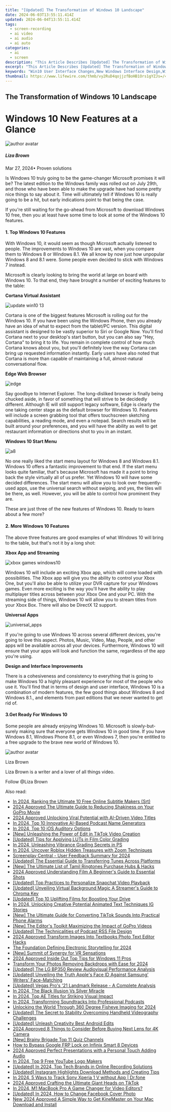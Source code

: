```yaml
---
title: "[Updated] The Transformation of Windows 10 Landscape"
date: 2024-06-03T13:55:11.414Z
updated: 2024-06-04T13:55:11.414Z
tags: 
  - screen-recording
  - ai video
  - ai audio
  - ai auto
categories: 
  - ai
  - screen
description: "This Article Describes [Updated] The Transformation of Windows 10 Landscape"
excerpt: "This Article Describes [Updated] The Transformation of Windows 10 Landscape"
keywords: "Win10 User Interface Changes,New Windows Interface Design,Windows Update Features,Windows 10 UI Enhancement,Windows OS Transformation,Redesigned Windows GUI,Modernizing Windows Interface"
thumbnail: https://www.lifewire.com/thmb/vy2RuD4qojjzfBoHB1Ors1gYZJs=/400x300/filters:no_upscale():max_bytes(150000):strip_icc()/B3-Screenshot-on-iPhone-12-annotated-2035ac618032412aa31fb3d4c644e0c9.jpg
---
```


## The Transformation of Windows 10 Landscape

# Windows 10 New Features at a Glance

![author avatar](https://lh5.googleusercontent.com/-AIMmjowaFs4/AAAAAAAAAAI/AAAAAAAAABc/Y5UmwDaI7HU/s250-c-k/photo.jpg)

##### Liza Brown

 Mar 27, 2024• Proven solutions

Is Windows 10 truly going to be the game-changer Microsoft promises it will be? The latest edition to the Windows family was rolled out on July 29th, and those who have been able to make the upgrade have had some pretty nice things to say about it. Time will ultimately tell if Windows 10 is really going to be a hit, but early indications point to that being the case.

If you're still waiting for the go-ahead from Microsoft to download Windows 10 free, then you at least have some time to look at some of the Windows 10 features.

#### 1. Top Windows 10 Features

With Windows 10, it would seem as though Microsoft actually listened to people. The improvements to Windows 10 are vast, when you compare them to Windows 8 or Windows 8.1\. We all know by now just how unpopular Windows 8 and 8.1 were. Some people even decided to stick with Windows 7 instead.

Microsoft is clearly looking to bring the world at large on board with Windows 10\. To that end, they have brought a number of exciting features to the table:

**Cortana Virtual Assistant**

![update win10 13](https://images.wondershare.com/windows10/update-win10-13.png)

Cortana is one of the biggest features Microsoft is rolling out for the Windows 10\. If you have been using the Windows Phone, then you already have an idea of what to expect from the tablet/PC version. This digital assistant is designed to be vastly superior to Siri or Google Now. You'll find Cortana next to your desktop's start button, but you can also say "Hey, Cortana" to bring it to life. You remain in complete control of how much Cortana knows about you, but you'll definitely love the way Cortana can bring up requested information instantly. Early users have also noted that Cortana is more than capable of maintaining a full, almost-natural conversational flow.

**Edge Web Browser**

![edge](https://images.wondershare.com/filmora/article-images/edge.jpg)

Say goodbye to Internet Explorer. The long-disliked browser is finally being chucked aside, in favor of something that will strive to be decidedly different. Although IE will still support legacy software, Edge is clearly the one taking center stage as the default browser for Windows 10\. Features will include a screen grabbing tool that offers touchscreen sketching capabilities, a reading mode, and even a notepad. Search results will be built around your preferences, and you will have the ability as well to get restaurant information or directions shot to you in an instant.

**Windows 10 Start Menu**

![a8](https://images.wondershare.com/windows10/a8.png)

No one really liked the start menu layout for Windows 8 and Windows 8.1\. Windows 10 offers a fantastic improvement to that end. If the start menu looks quite familiar, that's because Microsoft has made it a point to bring back the style virtually all of us prefer. Yet Windows 10 will have some decided differences. The start menu will allow you to look over frequently-used apps, use the universal search without swiping, and yes, the tiles will be there, as well. However, you will be able to control how prominent they are.

These are just three of the new features of Windows 10\. Ready to learn about a few more?

#### 2. More Windows 10 Features

The above three features are good examples of what Windows 10 will bring to the table, but that's not it by a long shot:

**Xbox App and Streaming**

![xbox games windows10](https://images.wondershare.com/windows10/xboy-games-windows10-1.png)

Windows 10 will include an exciting Xbox app, which will come loaded with possibilities. The Xbox app will give you the ability to control your Xbox One, but you'll also be able to utilize your DVR capture for your Windows games. Even more exciting is the way you'll have the ability to play multiplayer titles across between your Xbox One and your PC. With the streaming side of things, Windows 10 will allow you to stream titles from your Xbox Box. There will also be DirectX 12 support.

 **Universal Apps**

![universal_apps](https://images.wondershare.com/filmora/article-images/universal_apps.jpg)

If you're going to use Windows 10 across several different devices, you're going to love this aspect. Photos, Music, Video, Map, People, and other apps will be available across all your devices. Furthermore, Windows 10 will ensure that your apps will look and function the same, regardless of the app you're using.

 **Design and Interface Improvements**

There is a cohesiveness and consistency to everything that is going to make Windows 10 a highly pleasant experience for most of the people who use it. You'll find that in terms of design and user interface, Windows 10 is a combination of modern features, the few good things about Windows 8 and Windows 8.1., and elements from past editions that we never wanted to get rid of.

#### 3.Get Ready For Windows 10

Some people are already enjoying Windows 10\. Microsoft is slowly-but-surely making sure that everyone gets Windows 10 in good time. If you have Windows 8.1, Windows Phone 8.1, or even Windows 7, then you're entitled to a free upgrade to the brave new world of Windows 10.

![author avatar](https://lh5.googleusercontent.com/-AIMmjowaFs4/AAAAAAAAAAI/AAAAAAAAABc/Y5UmwDaI7HU/s250-c-k/photo.jpg)

Liza Brown

Liza Brown is a writer and a lover of all things video.

Follow @Liza Brown



<ins class="adsbygoogle"
     style="display:block"
     data-ad-format="autorelaxed"
     data-ad-client="ca-pub-7571918770474297"
     data-ad-slot="1223367746"></ins>

<ins class="adsbygoogle"
     style="display:block"
     data-ad-format="autorelaxed"
     data-ad-client="ca-pub-7571918770474297"
     data-ad-slot="1223367746"></ins>



<ins class="adsbygoogle"
     style="display:block"
     data-ad-client="ca-pub-7571918770474297"
     data-ad-slot="8358498916"
     data-ad-format="auto"
     data-full-width-responsive="true"></ins>




<span class="atpl-alsoreadstyle">Also read:</span>
<div><ul>
<li><a href="https://some-tips.techidaily.com/in-2024-ranking-the-ultimate-10-free-online-subtitle-makers-srt/"><u>In 2024, Ranking the Ultimate 10 Free Online Subtitle Makers (Srt)</u></a></li>
<li><a href="https://some-tips.techidaily.com/2024-approved-the-ultimate-guide-to-reducing-shakiness-on-your-gopro-movie/"><u>2024 Approved  The Ultimate Guide to Reducing Shakiness on Your GoPro Movie</u></a></li>
<li><a href="https://some-tips.techidaily.com/2024-approved-unlocking-viral-potential-with-ai-driven-video-titles/"><u>2024 Approved  Unlocking Viral Potential with AI-Driven Video Titles</u></a></li>
<li><a href="https://some-tips.techidaily.com/in-2024-top-10-innovative-ai-based-podcast-name-generators/"><u>In 2024, Top 10 Innovative AI-Based Podcast Name Generators</u></a></li>
<li><a href="https://some-tips.techidaily.com/in-2024-top-10-ios-auditory-options/"><u>In 2024, Top 10 iOS Auditory Options</u></a></li>
<li><a href="https://some-tips.techidaily.com/new-unleashing-the-power-of-edit-in-tiktok-video-creation/"><u>[New] Unleashing the Power of Edit in TikTok Video Creation</u></a></li>
<li><a href="https://some-tips.techidaily.com/updated-tips-for-applying-luts-in-film-color-grading/"><u>[Updated] Tips for Applying LUTs in Film Color Grading</u></a></li>
<li><a href="https://some-tips.techidaily.com/in-2024-unleashing-vibrance-grading-secrets-in-ps/"><u>In 2024, Unleashing Vibrance  Grading Secrets in PS</u></a></li>
<li><a href="https://some-tips.techidaily.com/in-2024-uncover-roblox-hidden-treasures-with-zoom-techniques/"><u>In 2024, Uncover Roblox Hidden Treasures with Zoom Techniques</u></a></li>
<li><a href="https://some-tips.techidaily.com/screenplay-central-user-feedback-summary-for-2024/"><u>Screenplay Central - User Feedback Summary for 2024</u></a></li>
<li><a href="https://some-tips.techidaily.com/updated-the-essential-guide-to-transferring-tunes-across-platforms/"><u>[Updated] The Essential Guide to Transferring Tunes Across Platforms</u></a></li>
<li><a href="https://some-tips.techidaily.com/new-the-ultimate-list-of-tamil-ringtones-purchase-hubs-and-hacks/"><u>[New] The Ultimate List of Tamil Ringtones Purchase Hubs & Hacks</u></a></li>
<li><a href="https://some-tips.techidaily.com/2024-approved-understanding-film-a-beginners-guide-to-essential-shots/"><u>2024 Approved  Understanding Film  A Beginner's Guide to Essential Shots</u></a></li>
<li><a href="https://some-tips.techidaily.com/updated-top-practices-to-personalize-snapchat-video-playback/"><u>[Updated] Top Practices to Personalize Snapchat Video Playback</u></a></li>
<li><a href="https://some-tips.techidaily.com/updated-unveiling-virtual-background-magic-a-streamers-guide-to-chroma-key/"><u>[Updated] Unveiling Virtual Background Magic  A Streamer's Guide to Chroma Key</u></a></li>
<li><a href="https://some-tips.techidaily.com/updated-top-10-uplifting-films-for-boosting-your-drive/"><u>[Updated] Top 10 Uplifting Films for Boosting Your Drive</u></a></li>
<li><a href="https://some-tips.techidaily.com/in-2024-unlocking-creative-potential-animated-text-techniques-ig-stories/"><u>In 2024, Unlocking Creative Potential  Animated Text Techniques IG Stories</u></a></li>
<li><a href="https://some-tips.techidaily.com/new-the-ultimate-guide-for-converting-tiktok-sounds-into-practical-phone-alarms/"><u>[New] The Ultimate Guide for Converting TikTok Sounds Into Practical Phone Alarms</u></a></li>
<li><a href="https://some-tips.techidaily.com/new-the-editors-toolkit-maximizing-the-impact-of-gopro-videos/"><u>[New] The Editor's Toolkit  Maximizing the Impact of GoPro Videos</u></a></li>
<li><a href="https://some-tips.techidaily.com/updated-the-technicalities-of-podcast-rss-file-design/"><u>[Updated] The Technicalities of Podcast RSS File Design</u></a></li>
<li><a href="https://some-tips.techidaily.com/2024-approved-transform-images-into-textbooks-photo-text-editor-hacks/"><u>2024 Approved  Transform Images Into Textbooks  Photo Text Editor Hacks</u></a></li>
<li><a href="https://some-tips.techidaily.com/the-foundation-defining-electronic-storytelling-for-2024/"><u>The Foundation  Defining Electronic Storytelling for 2024</u></a></li>
<li><a href="https://some-tips.techidaily.com/new-summit-of-synergy-for-vr-sensations/"><u>[New] Summit of Synergy for VR Sensations</u></a></li>
<li><a href="https://some-tips.techidaily.com/2024-approved-inside-out-top-tips-for-windows-11-pros/"><u>2024 Approved  Inside Out  Top Tips for Windows 11 Pros</u></a></li>
<li><a href="https://some-tips.techidaily.com/transform-your-photos-removing-backdrops-with-ease-for-2024/"><u>Transform Your Photos  Removing Backdrops with Ease for 2024</u></a></li>
<li><a href="https://some-tips.techidaily.com/updated-the-lg-bp350-review-audiovisual-performance-analysis/"><u>[Updated] The LG BP350 Review  Audiovisual Performance Analysis</u></a></li>
<li><a href="https://some-tips.techidaily.com/updated-unveiling-the-truth-apples-face-id-against-samsung-writers-face-matching/"><u>[Updated] Unveiling the Truth  Apple's Face ID Against Samsung’ Writers' Face-Matching</u></a></li>
<li><a href="https://some-tips.techidaily.com/updated-vegas-pros-21-landmark-release-a-complete-analysis/"><u>[Updated] Vegas Pro's '21 Landmark Release - A Complete Analysis</u></a></li>
<li><a href="https://some-tips.techidaily.com/in-2024-the-black-illusion-vs-silver-miracle/"><u>In 2024, The Black Illusion Vs Silver Miracle</u></a></li>
<li><a href="https://some-tips.techidaily.com/in-2024-top-ae-titles-for-striking-visual-impact/"><u>In 2024, Top AE Titles for Striking Visual Impact</u></a></li>
<li><a href="https://some-tips.techidaily.com/in-2024-transforming-soundtracks-into-professional-podcasts/"><u>In 2024, Transforming Soundtracks Into Professional Podcasts</u></a></li>
<li><a href="https://some-tips.techidaily.com/unlocking-the-world-through-360-degree-fisheye-imaging-for-2024/"><u>Unlocking the World Through 360 Degree Fisheye Imaging for 2024</u></a></li>
<li><a href="https://some-tips.techidaily.com/updated-the-secret-to-stability-overcoming-handheld-videography-challenges/"><u>[Updated] The Secret to Stability  Overcoming Handheld Videography Challenges</u></a></li>
<li><a href="https://some-tips.techidaily.com/updated-unleash-creativity-best-android-edits/"><u>[Updated] Unleash Creativity  Best Android Edits</u></a></li>
<li><a href="https://some-tips.techidaily.com/2024-approved-8-things-to-consider-before-buying-next-lens-for-4k-camera/"><u>2024 Approved  8 Things to Consider Before Buying Next Lens for 4K Camera</u></a></li>
<li><a href="https://extra-information.techidaily.com/new-brainy-brigade-top-11-quiz-channels/"><u>[New] Brainy Brigade  Top 11 Quiz Channels</u></a></li>
<li><a href="https://bypass-frp.techidaily.com/how-to-bypass-google-frp-lock-on-infinix-smart-8-devices-by-drfone-android/"><u>How to Bypass Google FRP Lock on Infinix Smart 8 Devices</u></a></li>
<li><a href="https://extra-support.techidaily.com/2024-approved-perfect-presentations-with-a-personal-touch-adding-audio/"><u>2024 Approved  Perfect Presentations with a Personal Touch  Adding Audio</u></a></li>
<li><a href="https://youtube-stream.techidaily.com/in-2024-top-9-free-youtube-logo-makers/"><u>In 2024, Top 9 Free YouTube Logo Makers</u></a></li>
<li><a href="https://digital-screen-recording.techidaily.com/updated-in-2024-top-tech-brands-in-online-recording-solutions/"><u>[Updated] In 2024, Top Tech Brands in Online Recording Solutions</u></a></li>
<li><a href="https://instagram-clips.techidaily.com/updated-instagram-highlights-download-methods-and-creating-tips/"><u>[Updated] Instagram Highlights  Download Methods and Creating Tips</u></a></li>
<li><a href="https://android-location-track.techidaily.com/in-2024-5-ways-to-track-sony-xperia-1-v-without-app-drfone-by-drfone-virtual-android/"><u>In 2024, 5 Ways to Track Sony Xperia 1 V without App | Dr.fone</u></a></li>
<li><a href="https://tiktok-videos.techidaily.com/2024-approved-crafting-the-ultimate-giant-heads-on-tiktok/"><u>2024 Approved  Crafting the Ultimate Giant Heads on TikTok</u></a></li>
<li><a href="https://extra-skills.techidaily.com/in-2024-m1-macbook-pro-a-game-changer-for-video-editors/"><u>In 2024, M1 MacBook Pro  A Game Changer for Video Editors?</u></a></li>
<li><a href="https://facebook-video-content.techidaily.com/updated-in-2024-how-to-change-facebook-cover-photo/"><u>[Updated] In 2024, How to Change Facebook Cover Photo</u></a></li>
<li><a href="https://ai-video-apps.techidaily.com/new-2024-approved-a-simple-way-to-get-kinemaster-on-your-mac-download-and-install/"><u>New 2024 Approved A Simple Way to Get KineMaster on Your Mac Download and Install</u></a></li>
</ul></div>
